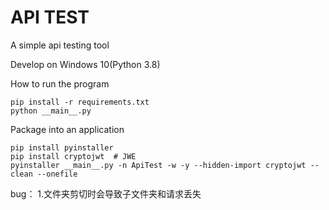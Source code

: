 # API TEST

A simple api testing tool

Develop on Windows 10(Python 3.8)  

How to run the program
```
pip install -r requirements.txt
python __main__.py
```

Package into an application
```
pip install pyinstaller
pip install cryptojwt  # JWE
pyinstaller __main__.py -n ApiTest -w -y --hidden-import cryptojwt --clean --onefile
```

bug：
1.文件夹剪切时会导致子文件夹和请求丢失
